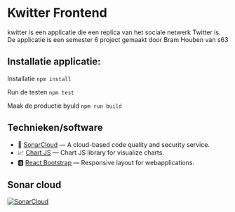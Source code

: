 # Kwitter Frontend

kwitter is een applicatie die een replica van het sociale netwerk Twitter is.
De applicatie is een semester 6 project gemaakt door Bram Houben van s63

## Installatie applicatie:

Installatie
`npm install`

Run de testen
`npm test`

Maak de productie byuld
`npm run build`

## Technieken/software

- 🐝 [SonarCloud](https://sonarcloud.io/) — A cloud-based code quality and security service.
- 📈 [Chart JS](https://www.chartjs.org/) — Chart JS library for visualize charts.
- 🅱 [React Bootstrap](https://react-bootstrap.github.io/) — Responsive layout for webapplications.

## Sonar cloud

[![SonarCloud](https://sonarcloud.io/images/project_badges/sonarcloud-white.svg)](https://sonarcloud.io/dashboard?id=410994_ReactKwitter)

